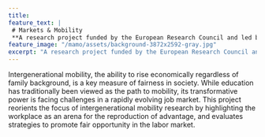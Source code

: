 ```yaml
---
title: 
feature_text: | 
 # Markets & Mobility
 **A research project funded by the European Research Council and led by Per Engzell at University College London.**
feature_image: "/mamo/assets/background-3872x2592-gray.jpg"
excerpt: "A research project funded by the European Research Council and led by Per Engzell at University College London."
---
```


Intergenerational mobility, the ability to rise economically regardless of family background, is a key measure of fairness in society. While education has traditionally been viewed as the path to mobility, its transformative power is facing challenges in a rapidly evolving job market. This project reorients the focus of intergenerational mobility research by highlighting the workplace as an arena for the reproduction of advantage, and evaluates strategies to promote fair opportunity in the labor market.
